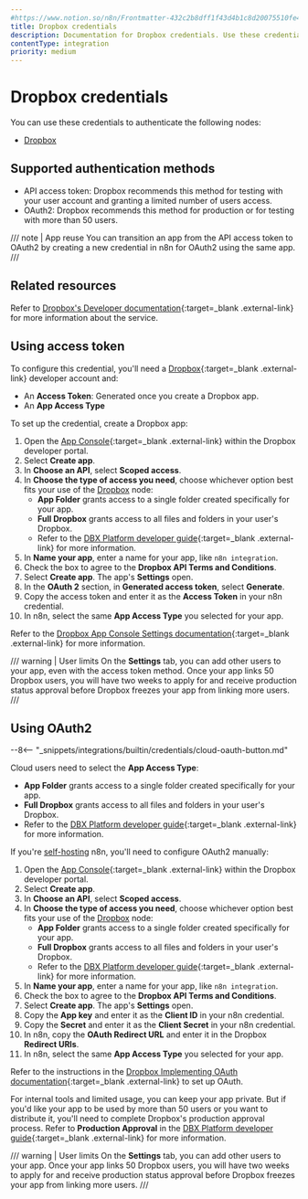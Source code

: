 ```yaml
---
#https://www.notion.so/n8n/Frontmatter-432c2b8dff1f43d4b1c8d20075510fe4
title: Dropbox credentials
description: Documentation for Dropbox credentials. Use these credentials to authenticate Dropbox in n8n, a workflow automation platform.
contentType: integration
priority: medium
---
```


# Dropbox credentials

You can use these credentials to authenticate the following nodes:

- [Dropbox](/integrations/builtin/app-nodes/n8n-nodes-base.dropbox/)

## Supported authentication methods

- API access token: Dropbox recommends this method for testing with your user account and granting a limited number of users access.
- OAuth2: Dropbox recommends this method for production or for testing with more than 50 users.

/// note | App reuse
You can transition an app from the API access token to OAuth2 by creating a new credential in n8n for OAuth2 using the same app.
///

## Related resources

Refer to [Dropbox's Developer documentation](https://www.dropbox.com/developers/documentation){:target=_blank .external-link} for more information about the service.

## Using access token

To configure this credential, you'll need a [Dropbox](https://www.dropbox.com/developers){:target=_blank .external-link} developer account and:

- An **Access Token**: Generated once you create a Dropbox app.
- An **App Access Type**

To set up the credential, create a Dropbox app:

1. Open the [App Console](https://www.dropbox.com/developers/apps){:target=_blank .external-link} within the Dropbox developer portal.
2. Select **Create app**.
3. In **Choose an API**, select **Scoped access**.
4. In **Choose the type of access you need**, choose whichever option best fits your use of the [Dropbox](/integrations/builtin/app-nodes/n8n-nodes-base.dropbox/) node:
    - **App Folder** grants access to a single folder created specifically for your app.
    - **Full Dropbox** grants access to all files and folders in your user's Dropbox.
    - Refer to the [DBX Platform developer guide](https://www.dropbox.com/developers/reference/developer-guide){:target=_blank .external-link} for more information.
5. In **Name your app**, enter a name for your app, like `n8n integration`.
6. Check the box to agree to the **Dropbox API Terms and Conditions**.
7. Select **Create app**. The app's **Settings** open.
8. In the **OAuth 2** section, in **Generated access token**, select **Generate**.
9. Copy the access token and enter it as the **Access Token** in your n8n credential.
10. In n8n, select the same **App Access Type** you selected for your app.

Refer to the [Dropbox App Console Settings documentation](https://www.dropbox.com/developers/reference/getting-started){:target=_blank .external-link} for more information.

/// warning | User limits
On the **Settings** tab, you can add other users to your app, even with the access token method. Once your app links 50 Dropbox users, you will have two weeks to apply for and receive production status approval before Dropbox freezes your app from linking more users.
///

## Using OAuth2

--8<-- "_snippets/integrations/builtin/credentials/cloud-oauth-button.md"

Cloud users need to select the **App Access Type**:

- **App Folder** grants access to a single folder created specifically for your app.
- **Full Dropbox** grants access to all files and folders in your user's Dropbox.
- Refer to the [DBX Platform developer guide](https://www.dropbox.com/developers/reference/developer-guide){:target=_blank .external-link} for more information.

If you're [self-hosting](/hosting/) n8n, you'll need to configure OAuth2 manually:

1. Open the [App Console](https://www.dropbox.com/developers/apps){:target=_blank .external-link} within the Dropbox developer portal.
2. Select **Create app**.
3. In **Choose an API**, select **Scoped access**.
4. In **Choose the type of access you need**, choose whichever option best fits your use of the [Dropbox](/integrations/builtin/app-nodes/n8n-nodes-base.dropbox/) node:
    - **App Folder** grants access to a single folder created specifically for your app.
    - **Full Dropbox** grants access to all files and folders in your user's Dropbox.
    - Refer to the [DBX Platform developer guide](https://www.dropbox.com/developers/reference/developer-guide){:target=_blank .external-link} for more information.
5. In **Name your app**, enter a name for your app, like `n8n integration`.
6. Check the box to agree to the **Dropbox API Terms and Conditions**.
7. Select **Create app**. The app's **Settings** open.
8. Copy the **App key** and enter it as the **Client ID** in your n8n credential.
9. Copy the **Secret** and enter it as the **Client Secret** in your n8n credential.
10. In n8n, copy the **OAuth Redirect URL** and enter it in the Dropbox **Redirect URIs**.
11. In n8n, select the same **App Access Type** you selected for your app.

Refer to the instructions in the [Dropbox Implementing OAuth documentation](https://developers.dropbox.com/oauth-guide#implementing-oauth){:target=_blank .external-link} to set up OAuth.

For internal tools and limited usage, you can keep your app private. But if you'd like your app to be used by more than 50 users or you want to distribute it, you'll need to complete Dropbox's production approval process. Refer to **Production Approval** in the [DBX Platform developer guide](https://www.dropbox.com/developers/reference/developer-guide){:target=_blank .external-link} for more information.

/// warning | User limits
On the **Settings** tab, you can add other users to your app. Once your app links 50 Dropbox users, you will have two weeks to apply for and receive production status approval before Dropbox freezes your app from linking more users.
///
